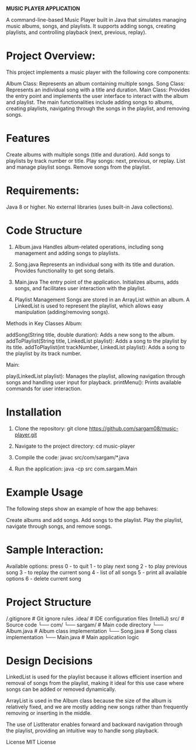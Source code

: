   **MUSIC PLAYER APPLICATION**

A command-line-based Music Player built in Java that simulates managing music albums, songs, and playlists. It supports adding songs, creating playlists, and controlling playback (next, previous, replay).

# Project Overview:
This project implements a music player with the following core components:

Album Class: Represents an album containing multiple songs.
Song Class: Represents an individual song with a title and duration.
Main Class: Provides the entry point and implements the user interface to interact with the album and playlist.
The main functionalities include adding songs to albums, creating playlists, navigating through the songs in the playlist, and removing songs.

# Features
Create albums with multiple songs (title and duration).
Add songs to playlists by track number or title.
Play songs: next, previous, or replay.
List and manage playlist songs.
Remove songs from the playlist.

# Requirements:
Java 8 or higher.
No external libraries (uses built-in Java collections).

# Code Structure
1. Album.java
Handles album-related operations, including song management and adding songs to playlists.

2. Song.java
Represents an individual song with its title and duration. Provides functionality to get song details.

3. Main.java
The entry point of the application. Initializes albums, adds songs, and facilitates user interaction with the playlist.

4. Playlist Management
Songs are stored in an ArrayList within an album.
A LinkedList is used to represent the playlist, which allows easy manipulation (adding/removing songs).

Methods in Key Classes
Album:

addSong(String title, double duration): Adds a new song to the album.
addToPlaylist(String title, LinkedList<Song> playlist): Adds a song to the playlist by its title.
addToPlaylist(int trackNumber, LinkedList<Song> playlist): Adds a song to the playlist by its track number.

Main:

play(LinkedList<Song> playlist): Manages the playlist, allowing navigation through songs and handling user input for playback.
printMenu(): Prints available commands for user interaction.

# Installation
1. Clone the repository: git clone https://github.com/sargam08/music-player.git

2. Navigate to the project directory: cd music-player

3. Compile the code: javac src/com/sargam/*.java

4. Run the application: java -cp src com.sargam.Main

# Example Usage
The following steps show an example of how the app behaves:

Create albums and add songs.
Add songs to the playlist.
Play the playlist, navigate through songs, and remove songs.

# Sample Interaction:

Available options:
press
0 - to quit
1 - to play next song
2 - to play previous song
3 - to replay the current song
4 - list of all songs
5 - print all available options
6 - delete current song

# Project Structure

/.gitignore                     # Git ignore rules
.idea/                          # IDE configuration files (IntelliJ)
src/                            # Source code
  └── com/
        └── sargam/             # Main code directory
            └── Album.java     # Album class implementation
            └── Song.java      # Song class implementation
            └── Main.java      # Main application logic
            
# Design Decisions

LinkedList is used for the playlist because it allows efficient insertion and removal of songs from the playlist, making it ideal for this use case where songs can be added or removed dynamically.

ArrayList is used in the Album class because the size of the album is relatively fixed, and we are mostly adding new songs rather than frequently removing or inserting in the middle.

The use of ListIterator enables forward and backward navigation through the playlist, providing an intuitive way to handle song playback.

License
MIT License

